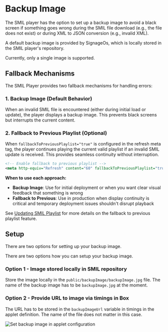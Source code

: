 # Backup Image

The SMIL player has the option to set up a backup image to avoid a black screen if something goes wrong during the SMIL
file download (e.g., the file does not exist) or during XML to JSON conversion (e.g., invalid XML).

A default backup image is provided by SignageOs, which is locally stored in the SMIL player's repository.

Currently, only a single image is supported.

## Fallback Mechanisms

The SMIL Player provides two fallback mechanisms for handling errors:

### 1. Backup Image (Default Behavior)
When an invalid SMIL file is encountered (either during initial load or update), the player displays a backup image. This prevents black screens but interrupts the current content.

### 2. Fallback to Previous Playlist (Optional)
When `fallbackToPreviousPlaylist="true"` is configured in the refresh meta tag, the player continues playing the current valid playlist if an invalid SMIL update is received. This provides seamless continuity without interruption.

```xml
<!-- Enable fallback to previous playlist -->
<meta http-equiv="Refresh" content="60" fallbackToPreviousPlaylist="true"/>
```

**When to use each approach:**
- **Backup Image**: Use for initial deployment or when you want clear visual feedback that something is wrong
- **Fallback to Previous**: Use in production when display continuity is critical and temporary deployment issues shouldn't disrupt playback

See [Updating SMIL Playlist](../configuration-caching/updating-smil-playlist.md#fallback-to-previous-playlist) for more details on the fallback to previous playlist feature.

## Setup

There are two options for setting up your backup image.

There are two options how you can setup your backup image.

### Option 1 - Image stored locally in SMIL repository

Store the image locally in the `public/backupImage/backupImage.jpg` file. The name of the backup image has to be
`backupImage.jpg` at the moment.

### Option 2 - Provide URL to image via timings in Box

The URL has to be stored in the `backupImageUrl` variable in timings in the applet definition. The name of the file does
not matter in this case.

![Set backup image in applet configuration](../extras/backupImage-timings.png)

